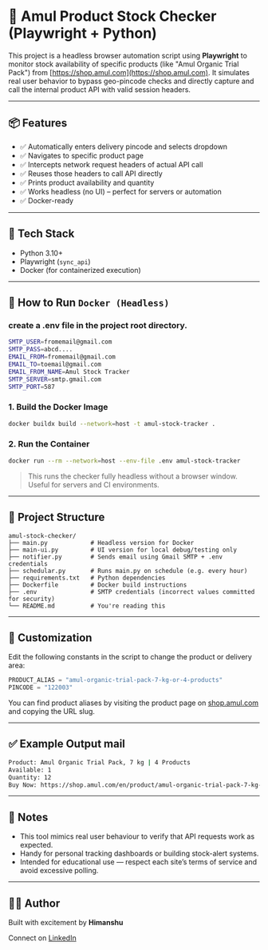 # 🧀 Amul Product Stock Checker (Playwright + Python)

This project is a headless browser automation script using **Playwright** to monitor stock availability of specific products (like "Amul Organic Trial Pack") from [https://shop.amul.com](https://shop.amul.com). It simulates real user behavior to bypass geo-pincode checks and directly capture and call the internal product API with valid session headers.

---

## 📦 Features

- ✅ Automatically enters delivery pincode and selects dropdown
- ✅ Navigates to specific product page
- ✅ Intercepts network request headers of actual API call
- ✅ Reuses those headers to call API directly
- ✅ Prints product availability and quantity
- ✅ Works headless (no UI) – perfect for servers or automation
- ✅ Docker-ready

---

## 🧰 Tech Stack

- Python 3.10+
- Playwright (`sync_api`)
- Docker (for containerized execution)

---



## 🐳 How to Run ```Docker (Headless)```

### create a .env file in the project root directory.

```bash
SMTP_USER=fromemail@gmail.com
SMTP_PASS=abcd....
EMAIL_FROM=fromemail@gmail.com
EMAIL_TO=toemail@gmail.com
EMAIL_FROM_NAME=Amul Stock Tracker
SMTP_SERVER=smtp.gmail.com
SMTP_PORT=587
```


### 1. Build the Docker Image

```bash
docker buildx build --network=host -t amul-stock-tracker . 
```

### 2. Run the Container

```bash
docker run --rm --network=host --env-file .env amul-stock-tracker
```

> This runs the checker fully headless without a browser window. Useful for servers and CI environments.

---

## 📁 Project Structure

```
amul-stock-checker/
├── main.py            # Headless version for Docker
├── main-ui.py         # UI version for local debug/testing only
├── notifier.py        # Sends email using Gmail SMTP + .env credentials
├── schedular.py       # Runs main.py on schedule (e.g. every hour)
├── requirements.txt   # Python dependencies
├── Dockerfile         # Docker build instructions
├── .env               # SMTP credentials (incorrect values committed for security)
└── README.md          # You're reading this
```

---

## 🔧 Customization

Edit the following constants in the script to change the product or delivery area:

```python
PRODUCT_ALIAS = "amul-organic-trial-pack-7-kg-or-4-products"
PINCODE = "122003"
```

You can find product aliases by visiting the product page on [shop.amul.com](https://shop.amul.com) and copying the URL slug.

---

## ✅ Example Output mail

```bash
Product: Amul Organic Trial Pack, 7 kg | 4 Products
Available: 1
Quantity: 12
Buy Now: https://shop.amul.com/en/product/amul-organic-trial-pack-7-kg-or-4-products
```

---
## 📌 Notes

- This tool mimics real user behaviour to verify that API requests work as expected.
- Handy for personal tracking dashboards or building stock-alert systems.
- Intended for educational use — respect each site’s terms of service and avoid excessive polling.

---

## 🧑‍💻 Author

Built with excitement by **Himanshu**

Connect on [LinkedIn](https://www.linkedin.com/in/kounhimanshu/)
